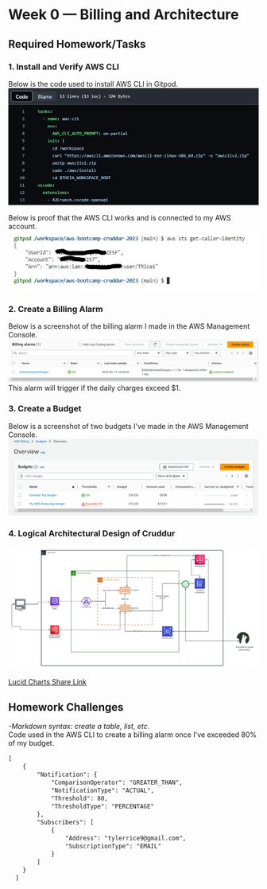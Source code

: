 # Week 0 — Billing and Architecture

## Required Homework/Tasks

### 1. Install and Verify AWS CLI
Below is the code used to install AWS CLI in Gitpod.
![Code used to install aws cli in gitpod](assets/aws%20cli%20install%20code.PNG)

Below is proof that the AWS CLI works and is connected to my AWS account.
![Get Caller Screenshot](assets/aws%20cli%20get%20caller%20identity.jpg)


### 2. Create a Billing Alarm
Below is a screenshot of the billing alarm I made in the AWS Management Console.
![Billing alarm screenshot](assets/billing%20alarm%20screenshot.PNG)
This alarm will trigger if the daily charges exceed $1.

### 3. Create a Budget
Below is a screenshot of two budgets I've made in the AWS Management Console.
![Budget screenshot](assets/Budgets%20screenshot.PNG)

### 4. Logical Architectural Design of Cruddur
![Logical Diagram of Cruddur](assets/Homework%20Diagram.png)

[Lucid Charts Share Link](https://lucid.app/lucidchart/a56b97e7-6b7f-43e6-b496-01e90f1e70dc/edit?viewport_loc=-530%2C-356%2C3328%2C1598%2C0_0&invitationId=inv_1a750180-4e62-40b5-bcd1-ee41af686a7b)
## Homework Challenges
*-Markdown syntax: create a table, list, etc.*\
Code used in the AWS CLI to create a billing alarm once I've exceeded 80% of my budget.
```
[
    {
        "Notification": {
            "ComparisonOperator": "GREATER_THAN",
            "NotificationType": "ACTUAL",
            "Threshold": 80,
            "ThresholdType": "PERCENTAGE"
        },
        "Subscribers": [
            {
                "Address": "tylerrice9@gmail.com",
                "SubscriptionType": "EMAIL"
            }
        ]
    }
  ]
```
